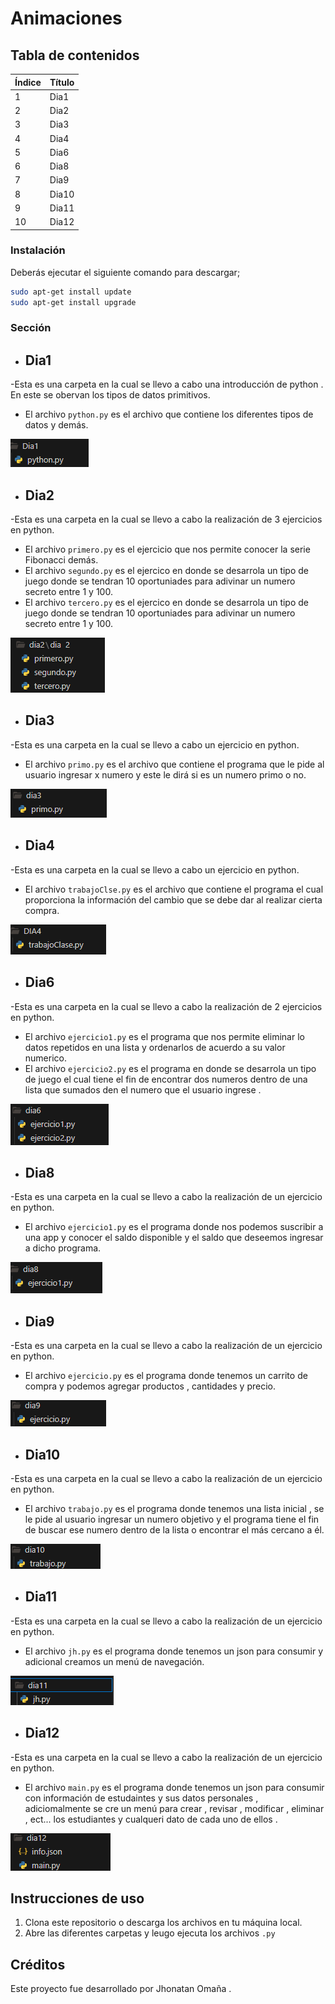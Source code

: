 
# Animaciones
## Tabla de contenidos
| Índice | Título |
|--|--|
| 1 | Dia1|
| 2 | Dia2|
| 3 | Dia3|
| 4 | Dia4|
| 5 | Dia6|
| 6 | Dia8|
| 7 | Dia9|
| 8 | Dia10|
| 9 | Dia11|
| 10| Dia12|

### Instalación
Deberás ejecutar el siguiente comando para descargar;
```bash
sudo apt-get install update
sudo apt-get install upgrade
```

### Sección 
- ## Dia1
-Esta es una carpeta en la cual se llevo a cabo una introducción de python . En este se obervan los tipos de datos primitivos.
- El archivo `python.py` es el archivo que contiene los diferentes tipos de datos y demás.

![alt text](<Captura de pantalla 2024-08-05 115235.png>)


- ## Dia2
-Esta es una carpeta en la cual se llevo a cabo la realización de 3 ejercicios en python.
- El archivo `primero.py` es el ejercicio que nos permite conocer la serie Fibonacci demás.
- El archivo `segundo.py` es el ejercico en donde se desarrola un tipo de juego donde se tendran 10 oportuniades para adivinar un numero secreto entre 1 y 100.
- El archivo `tercero.py` es el ejercico en donde se desarrola un tipo de juego donde se tendran 10 oportuniades para adivinar un numero secreto entre 1 y 100.

![alt text](<Captura de pantalla 2024-08-05 115311.png>)

- ## Dia3
-Esta es una carpeta en la cual se llevo a cabo un ejercicio en python.
- El archivo `primo.py` es el archivo que contiene el programa que le pide al usuario ingresar x numero y este le dirá si es un numero primo o no.

![alt text](<Captura de pantalla 2024-08-05 115344.png>)

- ## Dia4
-Esta es una carpeta en la cual se llevo a cabo un ejercicio en python.
- El archivo `trabajoClse.py` es el archivo que contiene el programa el cual proporciona la información del cambio que se debe dar al realizar cierta compra.

![alt text](<Captura de pantalla 2024-08-05 115412.png>)

- ## Dia6
-Esta es una carpeta en la cual se llevo a cabo la realización de 2 ejercicios en python.
- El archivo `ejercicio1.py` es el programa que nos permite eliminar lo datos repetidos en una lista y ordenarlos de acuerdo a su valor numerico.
- El archivo `ejercicio2.py` es el programa en donde se desarrola un tipo de juego el cual tiene el fin de encontrar dos numeros dentro de una lista que sumados den el numero que el usuario ingrese .

![alt text](<Captura de pantalla 2024-08-05 115443.png>)

- ## Dia8
-Esta es una carpeta en la cual se llevo a cabo la realización de un ejercicio en python.
- El archivo `ejercicio1.py` es el programa donde nos podemos suscribir a una app y conocer el saldo disponible y el saldo que deseemos ingresar a dicho programa.

![alt text](<Captura de pantalla 2024-08-05 115513.png>)

- ## Dia9
-Esta es una carpeta en la cual se llevo a cabo la realización de un ejercicio en python.
- El archivo `ejercicio.py` es el programa donde tenemos un carrito de compra y podemos agregar productos , cantidades y precio.

![alt text](<Captura de pantalla 2024-08-05 115540.png>)

- ## Dia10
-Esta es una carpeta en la cual se llevo a cabo la realización de un ejercicio en python.
- El archivo `trabajo.py` es el programa donde tenemos una lista inicial , se le pide al usuario ingresar un numero objetivo y el programa tiene el fin de buscar ese numero dentro de la lista o encontrar el más cercano a él.

![alt text](<Captura de pantalla 2024-08-05 115206.png>)

- ## Dia11
-Esta es una carpeta en la cual se llevo a cabo la realización de un ejercicio en python.
- El archivo `jh.py` es el programa donde tenemos un json para consumir y adicional creamos un menú de navegación.

![alt text](<Captura de pantalla 2024-08-05 115135.png>)

- ## Dia12
-Esta es una carpeta en la cual se llevo a cabo la realización de un ejercicio en python.
- El archivo `main.py` es el programa donde tenemos un json para consumir con información de estudaintes y sus datos personales , adiciomalmente se cre un menú para crear , revisar , modificar , eliminar , ect... los estudiantes y cualqueri dato de cada uno de ellos .

![alt text](<Captura de pantalla 2024-08-05 115052.png>)



## Instrucciones de uso

1. Clona este repositorio o descarga los archivos en tu máquina local.
2. Abre las diferentes carpetas y leugo ejecuta los archivos `.py` 

## Créditos

Este proyecto fue desarrollado por Jhonatan Omaña .